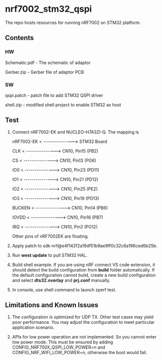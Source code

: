 # nrf7002_stm32_qspi

The repo hosts resources for running nRF7002 on STM32 platform.

## Contents
### HW
Schematic.pdf - The schematic of adaptor

Gerber.zip - Gerber file of adaptor PCB

### SW 
qspi.patch - patch file to add STM32 QSPI driver

shell.zip - modified shell project to enable STM32 as host

## Test
1. Connect nRF7002-EK and NUCLEO-H7A3ZI-Q. The mapping is
   
   nRF7002-EK < ---------------> STM32 Board
   
   CLK        < ---------------> CN10, Pin15 (PB2)
   
   CS         < ---------------> CN10, Pin13 (PG6)
   
   IO0        < ---------------> CN10, Pin23 (PD11)
   
   IO1        < ---------------> CN10, Pin21 (PD12)
   
   IO2        < ---------------> CN10, Pin25 (PE2)
   
   IO3        < ---------------> CN10, Pin19 (PD13)
   
   BUCKEN     < ---------------> CN10, Pin14 (PB6)
   
   IOVDD      < ---------------> CN10, Pin16 (PB7)
   
   IRQ        < ---------------> CN10, Pin2  (PG12)

     Other pins of nRF7002EK are floating.

2. Apply patch to sdk-nrf@e4f142f2a19df51b9ae9ff0c32c6a196ced6b25b.

3. Run **west update** to pull STM32 HAL.

4. Build shell example. If you are using nRF connect VS code extension, it should detect the build configuration from **build** folder automatically. If the default configuration cannot build, create a new build configuration and select **dts32.overlay** and **prj.conf** manually.

5. In console, use shell command to launch zperf test.

## Limitations and Known Issues
1. The configuration is optimized for UDP TX. Other test cases may yield poor performance. You may adjust the configuration to meet particular application scenario.

2. APIs for low power operation are not implemented. So you cannot enter low power mode. This must be ensured by adding CONFIG_NRF700X_QSPI_LOW_POWER=n and CONFIG_NRF_WIFI_LOW_POWER=n, otherwise the boot would fail.
